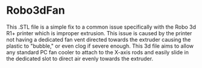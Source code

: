 # Robo3dFan
This .STL file is a simple fix to a common issue specifically with the Robo 3d R1+ printer which is improper extrusion. This issue is caused by the printer not having a dedicated fan vent directed towards the extruder causing the plastic to "bubble," or even clog if severe enough. This 3d file aims to allow any standard PC fan cooler to attach to the X-axis rods and easily slide in the dedicated slot to direct air evenly towards the extruder. 
